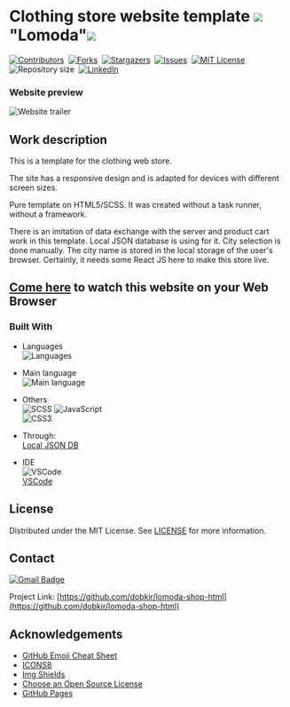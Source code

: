 # Clothing store website template <span><img src="https://img.icons8.com/emoji/48/000000/coat-emoji.png"/>"Lomoda"<img src="https://img.icons8.com/color/48/000000/womens-suit.png"/></span>

[![Contributors][contributors-shield]][contributors-url]&nbsp;
[![Forks][forks-shield]][forks-url]&nbsp;
[![Stargazers][stars-shield]][stars-url]&nbsp;
[![Issues][issues-shield]][issues-url]&nbsp;
[![MIT License][license-shield]][license-url]&nbsp;
![Repository size][repo-size-shield]&nbsp;
[![LinkedIn][linkedin-shield]][linkedin-url]

### Website preview
![Website trailer][product-screenshot]

<!-- WORK DESCRIPTION -->
## Work description

This is a template for the clothing web store.

The site has a responsive design and is adapted for devices with different screen sizes.

Pure template on HTML5/SCSS. It was created without a task runner, without a framework.

There is an imitation of data exchange with the server and product cart work in this template. 
Local JSON database is using for it. City selection is done manually. The city name is stored 
in the local storage of the user's browser. Certainly, it needs some React JS here to make 
this store live.

<!-- LINK TO WEBSITE -->
## [Come here](https://dobkir.github.io/lomoda-shop-html/) to watch this website on your Web Browser

<!-- TOOLS -->
### Built With

- Languages<br>
![Languages][languages-shield]

- Main language<br>
![Main language][main-language-shield]

- Others<br>
![SCSS](https://img.shields.io/badge/SCSS-22.4%25-bf4080?logo=SCSS&logoColor=bf4080c&style=for-the-badge)
![JavaScript](https://img.shields.io/badge/JavaScript-15.8%25-f1e05a?logo=JavaScript&logoColor=f1e05a&style=for-the-badge)<br>
![CSS3](https://img.shields.io/badge/CSS3-2.7%25-563d7c?logo=CSS3&logoColor=563d7c&style=for-the-badge)

- Through:<br>
[Local JSON DB](https://github.com/dobkir/lomoda-shop-html/blob/master/db.json)

- IDE<br>
![VSCode](https://img.icons8.com/color/48/000000/visual-studio-code-2019.png)<br>
 [VSCode](https://code.visualstudio.com/)

<!-- LICENSE -->
## License

Distributed under the MIT License. See [LICENSE](LICENSE.txt) for more information.

<!-- CONTACT -->
## Contact

[![Gmail Badge](https://img.shields.io/badge/Gmail-d14836?style=for-the-badge&logo=Gmail&logoColor=white&link=mailto:p.kirillov2020@gmail.com)](mailto:p.kirillov2020@gmail.com)

Project Link: [https://github.com/dobkir/lomoda-shop-html](https://github.com/dobkir/lomoda-shop-html)

<!-- ACKNOWLEDGEMENTS -->
## Acknowledgements
- [GitHub Emoji Cheat Sheet](https://www.webpagefx.com/tools/emoji-cheat-sheet)
- [ICONS8](https://icons8.com/)
- [Img Shields](https://shields.io)
- [Choose an Open Source License](https://choosealicense.com)
- [GitHub Pages](https://pages.github.com)

<!-- MARKDOWN LINKS & IMAGES -->
<!-- https://www.markdownguide.org/basic-syntax/#reference-style-links -->
[contributors-shield]: https://img.shields.io/github/contributors/dobkir/lomoda-shop-html.svg?style=for-the-badge
[contributors-url]: https://github.com/dobkir/lomoda-shop-html/graphs/contributors
[forks-shield]: https://img.shields.io/github/forks/dobkir/lomoda-shop-html.svg?style=for-the-badge
[forks-url]: https://github.com/dobkir/lomoda-shop-html/network/members
[stars-shield]: https://img.shields.io/github/stars/dobkir/lomoda-shop-html.svg?style=for-the-badge
[stars-url]: https://github.com/dobkir/lomoda-shop-html/stargazers
[issues-shield]: https://img.shields.io/github/issues/dobkir/lomoda-shop-html.svg?style=for-the-badge
[issues-url]: https://github.com/dobkir/lomoda-shop-html/issues
[license-shield]: https://img.shields.io/github/license/dobkir/lomoda-shop-html.svg?style=for-the-badge
[license-url]: https://github.com/dobkir/lomoda-shop-html/blob/master/LICENSE.txt
[linkedin-shield]: https://img.shields.io/badge/-LinkedIn-black.svg?style=for-the-badge&logo=linkedin&colorB=555
[linkedin-url]: https://www.linkedin.com/in/pavel-kirillov-dobkir
[repo-size-shield]: https://img.shields.io/github/repo-size/dobkir/lomoda-shop-html.svg?style=for-the-badge
[languages-shield]: https://img.shields.io/github/languages/count/dobkir/lomoda-shop-html.svg?style=for-the-badge
[main-language-shield]: https://img.shields.io/github/languages/top/dobkir/lomoda-shop-html.svg?style=for-the-badge&color=e34c26
[product-screenshot]: https://github.com/dobkir/trailers/blob/master/lomoda/lomoda_trailer.gif

<!-- Pages -->

